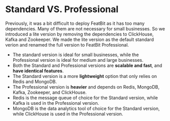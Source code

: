 # Standard VS. Professional

Previously, it was a bit difficult to deploy FeatBit as it has too many dependencies. Many of them are not necessary for small businesses. So we introduced a lite version by removing the dependencies to ClickHouse, Kafka and Zookeeper. We made the lite version as the default standard verion and renamed the full version to FeatBit Professional.

* The standard version is ideal for small businesses, while the Professional version is ideal for medium and large businesses.
* Both the Standard and Professional versions are **scalable and fast**, and **have identical features**.
* The Standard version is a more **lightweight** option that only relies on Redis and MongoDB.
* The Professional version is **heavier** and depends on Redis, MongoDB, Kafka, Zookeeper, and ClickHouse.
* Redis is the message queue of choice for the Standard version, while Kafka is used in the Professional version.
* MongoDB is the data analytics tool of choice for the Standard version, while ClickHouse is used in the Professional version.

